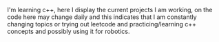 I'm learning c++, here I display the current projects I am working, on the code here may change daily and this indicates that I am constantly changing topics or trying out leetcode and practicing/learning c++ concepts and possibly using it for robotics.
